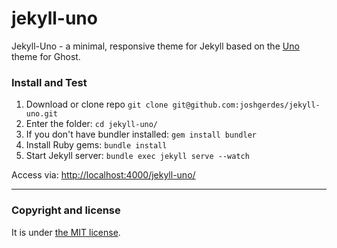 # jekyll-uno

Jekyll-Uno - a minimal, responsive theme for Jekyll based on the [Uno](https://github.com/daleanthony/Uno) theme for Ghost.


### Install and Test

1. Download or clone repo `git clone git@github.com:joshgerdes/jekyll-uno.git`
2. Enter the folder: `cd jekyll-uno/`
3. If you don't have bundler installed: `gem install bundler`
3. Install Ruby gems: `bundle install`
4. Start Jekyll server: `bundle exec jekyll serve --watch`

Access via: [http://localhost:4000/jekyll-uno/](http://localhost:4000/jekyll-uno/)

---

### Copyright and license

It is under [the MIT license](/LICENSE).